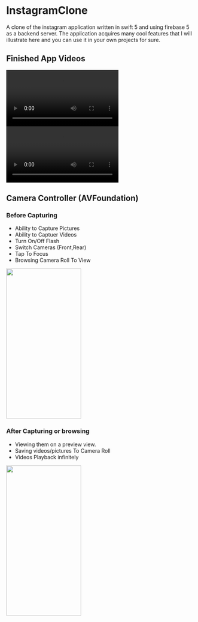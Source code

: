 # InstagramClone
A clone of the instagram application written in swift 5 and using firebase 5 as a backend server. The application 
acquires many cool features that I will illustrate here and you can use it in your own projects for sure.

## Finished App Videos
![Finished App](https://github.com/ahmedattia213/InstagramClone/blob/master/illustrationfiles/720p.mov)
![Finished App2](https://github.com/ahmedattia213/InstagramClone/blob/master/illustrationfiles/720p2.mov)

## Camera Controller (AVFoundation)
### Before Capturing
* Ability to Capture Pictures
* Ability to Captuer Videos
* Turn On/Off Flash
* Switch Cameras (Front,Rear)
* Tap To Focus
* Browsing Camera Roll To View
<img src="https://github.com/ahmedattia213/InstagramClone/blob/master/illustrationfiles/IMG_2944.PNG" width="200" height="400">

### After Capturing or browsing
* Viewing them on a preview view.
* Saving videos/pictures To Camera Roll
* Videos Playback infinitely
<img src="https://github.com/ahmedattia213/InstagramClone/blob/master/illustrationfiles/IMG_2956.PNG" width="200" height="400">
